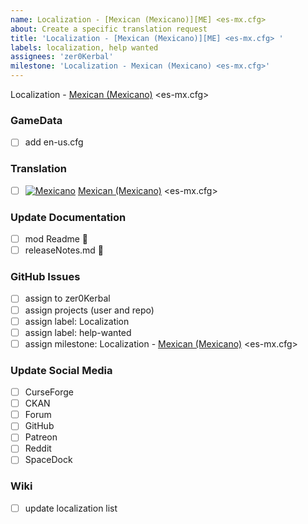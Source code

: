```yaml
---
name: Localization - [Mexican (Mexicano)][ME] <es-mx.cfg> 
about: Create a specific translation request
title: 'Localization - [Mexican (Mexicano)][ME] <es-mx.cfg> '
labels: localization, help wanted
assignees: 'zer0Kerbal'
milestone: 'Localization - Mexican (Mexicano) <es-mx.cfg>'
---
```


Localization - [Mexican (Mexicano)][ME] <es-mx.cfg>

### GameData

- [ ] add en-us.cfg  

### Translation

- [ ] [![Mexicano][ME]][ME] [Mexican (Mexicano)][ME] <es-mx.cfg>  

[ME]: https://raw.githubusercontent.com/zer0Kerbal/zer0Kerbal/zed'K/Localization/img/Mexican-flag-sm.png "Mexicano" 

### Update Documentation

- [ ]  mod Readme 🔢 
- [ ]  releaseNotes.md 🧾 

### GitHub Issues

- [ ] assign to zer0Kerbal
- [ ] assign projects (user and repo)
- [ ] assign label: Localization
- [ ] assign label: help-wanted
- [ ] assign milestone: Localization - [Mexican (Mexicano)][ME] <es-mx.cfg>

### Update Social Media

- [ ] CurseForge
- [ ] CKAN
- [ ] Forum
- [ ] GitHub
- [ ] Patreon
- [ ] Reddit
- [ ] SpaceDock

### Wiki

- [ ] update localization list 
  
<!-- Localization -->
[URL:lclztn]: https://github.com/zer0Kerbal/lclztn/blob/master/readme.md "Localization" 
[URL:qs]: https://github.com/zer0Kerbal/lclztn/blob/master/quickstart.md "Quick Start" 